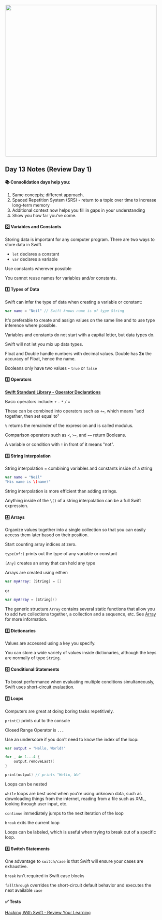  <p align="center"><img src="https://github.com/neilhiddink/100DaysOfSwift/blob/master/00.%20Resources/banner.png" width="500"></p>

## Day 13 Notes (Review Day 1)

#### 📚 Consolidation days help you:
1. Same concepts; different approach.
2. Spaced Repetition System (SRS) - return to a topic over time to increase long-term memory
3. Additional context now helps you fill in gaps in your understanding
4. Show you how far you've come.

#### 0️⃣ Variables and Constants

Storing data is important for any computer program. There are two ways to store data in Swift.

- `let` declares a constant
- `var` declares a variable

Use constants wherever possible

You cannot reuse names for variables and/or constants.

#### 1️⃣ Types of Data

Swift can infer the type of data when creating a variable or constant:

```swift
var name = "Neil" // Swift knows name is of type String
```

It's preferable to create and assign values on the same line and to use type inference where possible.

Variables and constants do not start with a capital letter, but data types do.

Swift will not let you mix up data types.

Float and Double handle numbers with decimal values. Double has **2x** the accuracy of Float, hence the name.

Booleans only have two values - `true` or `false`

#### 2️⃣ Operators

**[Swift Standard Library - Operator Declarations](https://developer.apple.com/documentation/swift/swift_standard_library/operator_declarations)**

Basic operators include: `+` `-` `*` `/` `=`

These can be combined into operators such as `+=`, which means "add together, then set equal to"

`%` returns the remainder of the expression and is called modulus.

Comparison operators such as `<`,  `>=`, and `==` return Booleans.

A variable or condition with `!` in front of it means "not".

#### 3️⃣ String Interpolation

String interpolation = combining variables and constants inside of a string

```swift
var name = "Neil"
"His name is \(name)"
```

String interpolation is more efficient than adding strings.

Anything inside of the `\()` of a string interpolation can be a full Swift expression.

#### 4️⃣ Arrays

Organize values together into a single collection so that you can easily access them later based on their position.

Start counting array indices at zero.

`type(of:)` prints out the type of any variable or constant

`[Any]` creates an array that can hold any type

Arrays are created using either:

```swift
var myArray: [String] = []
```

or 

```swift
var myArray = [String]()
```

The generic structure `Array` contains several static functions that allow you to add two collections together, a collection and a sequence, etc. See [Array](https://developer.apple.com/documentation/swift/array) for more information.

#### 5️⃣ Dictionaries

Values are accessed using a key you specify.

You can store a wide variety of values inside dictionaries, although the keys are normally of type `String`.

#### 6️⃣ Conditional Statements

To boost performance when evaluating multiple conditions simultaneously, Swift uses [short-circuit evaluation](https://docs.swift.org/swift-book/LanguageGuide/BasicOperators.html).

#### 7️⃣ Loops

Computers are great at doing boring tasks repetitively.

`print()` prints out to the console

Closed Range Operator is `...`

Use an underscore if you don't need to know the index of the loop:

```swift
var output = "Hello, World!"

for _ in 1...4 {
    output.removeLast()
}

print(output) // prints "Hello, Wo"
```

Loops can be nested

`while` loops are best used when you're using unknown data, such as downloading things from the internet, reading from a file such as XML, looking through user input, etc.

`continue` immediately jumps to the next iteration of the loop

`break` exits the current loop

Loops can be labeled, which is useful when trying to break out of a specific loop.

#### 8️⃣ Switch Statements

One advantage to `switch/case` is that Swift will ensure your cases are exhaustive.

`break` isn't required in Swift case blocks

`fallthrough` overrides the short-circuit default behavior and executes the next available `case`

#### ✅ Tests

[Hacking With Swift - Review Your Learning](https://www.hackingwithswift.com/review)
